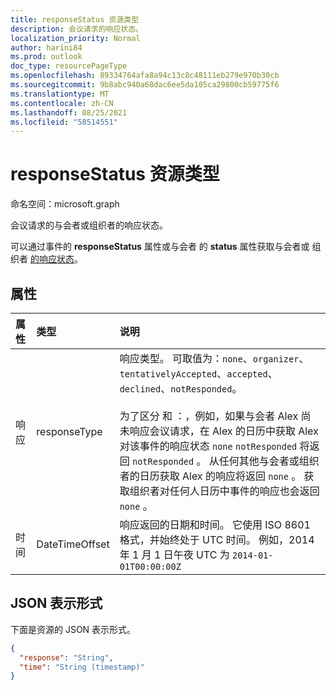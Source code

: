 ```yaml
---
title: responseStatus 资源类型
description: 会议请求的响应状态。
localization_priority: Normal
author: harini84
ms.prod: outlook
doc_type: resourcePageType
ms.openlocfilehash: 89334764afa8a94c13c8c48111eb279e970b30cb
ms.sourcegitcommit: 9b8abc940a68dac6ee5da105ca29800cb59775f6
ms.translationtype: MT
ms.contentlocale: zh-CN
ms.lasthandoff: 08/25/2021
ms.locfileid: "58514551"
---
```

# <a name="responsestatus-resource-type"></a>responseStatus 资源类型

命名空间：microsoft.graph

会议请求的与会者或组织者的响应状态。

可以通过事件的 **responseStatus** 属性或与会者 的 **status** 属性获取与会者或 [](event.md)组织者 [的响应状态](attendee.md)。

## <a name="properties"></a>属性

| 属性 | 类型           | 说明 |
|:---------|:---------------|:------------|
| 响应 | responseType   | 响应类型。 可取值为：`none`、`organizer`、`tentativelyAccepted`、`accepted`、`declined`、`notResponded`。<br><br>为了区分 和 ：，例如，如果与会者 Alex 尚未响应会议请求，在 Alex 的日历中获取 Alex 对该事件的响应状态 `none` `notResponded` 将返回 `notResponded` 。 从任何其他与会者或组织者的日历获取 Alex 的响应将返回 `none` 。 获取组织者对任何人日历中事件的响应也会返回 `none` 。 
| 时间     | DateTimeOffset | 响应返回的日期和时间。 它使用 ISO 8601 格式，并始终处于 UTC 时间。 例如，2014 年 1 月 1 日午夜 UTC 为 `2014-01-01T00:00:00Z`

## <a name="json-representation"></a>JSON 表示形式

下面是资源的 JSON 表示形式。

<!-- {
  "blockType": "resource",
  "optionalProperties": [

  ],
  "@odata.type": "microsoft.graph.responseStatus"
}-->

```json
{
  "response": "String",
  "time": "String (timestamp)"
}
```

<!-- uuid: 8fcb5dbc-d5aa-4681-8e31-b001d5168d79
2015-10-25 14:57:30 UTC -->
<!-- {
  "type": "#page.annotation",
  "description": "responseStatus resource",
  "keywords": "",
  "section": "documentation",
  "tocPath": ""
}-->


